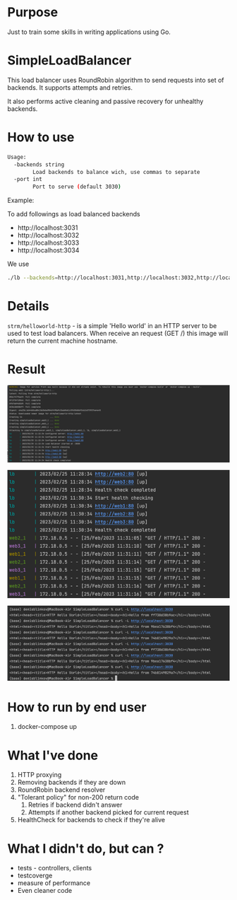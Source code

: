 # Purpose
Just to train some skills in writing applications using Go.

# SimpleLoadBalancer
This load balancer uses RoundRobin algorithm to send requests into set of backends. It supports attempts and retries.

It also performs active cleaning and passive recovery for unhealthy backends.

# How to use
```bash
Usage:
  -backends string
        Load backends to balance wich, use commas to separate
  -port int
        Port to serve (default 3030)
```

Example:

To add followings as load balanced backends
- http://localhost:3031
- http://localhost:3032
- http://localhost:3033
- http://localhost:3034

We use
```bash
./lb --backends=http://localhost:3031,http://localhost:3032,http://localhost:3033,http://localhost:3034
```

# Details 
`strm/helloworld-http` -  is a simple 'Hello world' in an HTTP server to be used to test load balancers. When receive an request (GET /) this image will return the current machine hostname.

# Result
![img.png](./images/img1.png)

![img.png](./images/img2.png)

![img.png](./images/img3.png)

# How to run by end user 
1. docker-compose up

# What I've done
1. HTTP proxying
2. Removing backends if they are down
3. RoundRobin backend resolver
4. "Tolerant policy" for non-200 return code
   1. Retries if backend didn't answer
   2. Attempts if another backend picked for current request
5. HealthCheck for backends to check if they're alive 

# What I didn't do, but can ?
- tests - controllers, clients
- testcoverge
- measure of performance
- Even cleaner code
